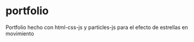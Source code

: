 # portfolio
Portfolio hecho con html-css-js y particles-js para el efecto de estrellas en movimiento
